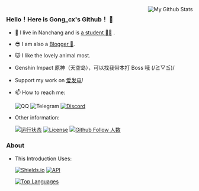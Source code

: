 <a href="https://github.com/Gongcxgithub" one-link-mark="yes" target="_blank">
<img align="right" alt="My Github Stats" src="https://github-readme-stats.vercel.app/api?username=Gongcxgithub&show_icons=true&theme=vue-dark&custom_title=%E6%88%91%E7%9A%84%20Github%20%E7%BB%9F%E8%AE%A1%E5%8D%A1" />
</a>

### Hello！Here is Gong_cx's Github！ 👋

- 🔭 I live in Nanchang and is [a student 👨‍💻](https://github.com/Gongcxgithub) .
- 😎 I am also a [Blogger 📝](https://www.gcxstudio.cn).
- :cat: I like the lovely animal most.
- Genshin Impact 原神（天空岛），可以找我带本打 Boss 哦 (/≧▽≦)/
- Support my work on [爱发电](https://afdian.net/@GBCLStudio)!
- 📫 How to reach me:


   ![QQ](https://img.shields.io/static/v1?label=%E8%85%BE%E8%AE%AF%20QQ&message=3175992523&color=orange&style=for-the-badge&labelColor=blue&logoColor=black&logo=Tencent%20QQ)   ![Telegram](https://img.shields.io/static/v1?label=Telegram&message=@Gong_cx&color=blue&style=for-the-badge&labelColor=green&logo=telegram)   [![Discord](https://img.shields.io/discord/879563083616489502?label=Discord%20%E6%9C%8D%E5%8A%A1%E5%99%A8&logo=discord&style=for-the-badge)](https://discord.com/channels/879563083616489502/)

- Other information:


   [![运行状态](https://img.shields.io/website?down_color=red&labelColor=blue&down_message=Offline%20%7C%20%E4%B8%8B%E7%BA%BF&label=%E4%B8%AA%E4%BA%BA%E4%BB%8B%E7%BB%8D%E9%A1%B5%E8%BF%90%E8%A1%8C%E7%8A%B6%E6%80%81&style=for-the-badge&up_color=green&up_message=Online%20%7C%20%E5%9C%A8%E7%BA%BF&url=https%3A%2F%2Fgcxstudio.cn "awa")](https://gcxstudio.cn)   [![License](https://img.shields.io/github/license/Gongcxgithub/Gongcxgithub?color=orange&labelColor=blue&label=%E6%88%91%E4%BB%AC%E6%AD%A3%E5%9C%A8%E4%BD%BF%E7%94%A8&logo=GNU&style=for-the-badge)](https://www.gnu.org/licenses/gpl-3.0.html)   [![Github Follow 人数](https://img.shields.io/badge/dynamic/json?color=orange&suffix=%20Fans&style=for-the-badge&labelColor=blue&label=Github%20Follow%20%E4%BA%BA%E6%95%B0&query=%24.data.totalSubs&url=https%3A%2F%2Fapi.spencerwoo.com%2Fsubstats%2F%3Fsource%3Dgithub%26queryKey%3DGongcxgithub&&logo=github)](https://github.com/Gongcxgithub)
   
### About

- This Introduction Uses:

   [![Shields.io](https://img.shields.io/static/v1?label=%E5%B0%8F%E5%8D%A1%E7%89%87&message=Shields.io&color=orange&labelColor=&style=for-the-badge&logo=Shields.io)](https://shields.io/)   [![API](https://img.shields.io/static/v1?label=%E4%BF%A1%E6%81%AF%E8%8E%B7%E5%8F%96%20API&message=Substats&color=orange&labelColor=&style=for-the-badge&logo=FastAPI&logoColor=brightgreen)](https://substats.spencerwoo.com/api.html)

   [![Top Languages](https://github-readme-stats.vercel.app/api/top-langs/?username=Gongcxgithub&langs_count=10&show_icons=true&theme=vue-dark&custom_title=%E6%88%91%E7%9A%84%20Github%20%E8%AF%AD%E8%A8%80%E4%BD%BF%E7%94%A8%E9%A2%91%E7%8E%87%E8%A1%A8)](https://github.com/Gongcxgithub)
